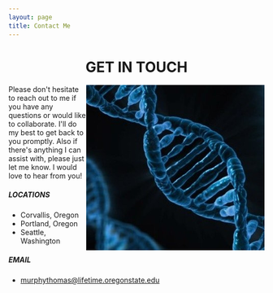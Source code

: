```yaml
---
layout: page
title: Contact Me
---
```


# <center>GET IN TOUCH</center>


<img src="/assets/img/dna2.jpg" align="right"> 


 
 
Please don't hesitate to reach out to me if you have any questions or would like to collaborate. I'll do my best to get back to you promptly. Also if there's anything I can assist with, please just let me know. I would love to hear from you!


##### LOCATIONS
- Corvallis, Oregon
- Portland, Oregon
- Seattle, Washington


##### EMAIL
- murphythomas@lifetime.oregonstate.edu
